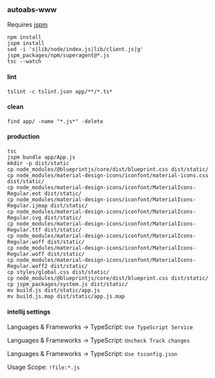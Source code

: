 ### autoabs-www

Requires [jspm](https://www.npmjs.com/package/jspm)

```
npm install
jspm install
sed -i 's|lib/node/index.js|lib/client.js|g' jspm_packages/npm/superagent@*.js
tsc --watch
```

#### lint

```
tslint -c tslint.json app/**/*.ts*
```

#### clean

```
find app/ -name "*.js*" -delete
```

#### production

```
tsc
jspm bundle app/App.js
mkdir -p dist/static
cp node_modules/@blueprintjs/core/dist/blueprint.css dist/static/
cp node_modules/material-design-icons/iconfont/material-icons.css dist/static/
cp node_modules/material-design-icons/iconfont/MaterialIcons-Regular.eot dist/static/
cp node_modules/material-design-icons/iconfont/MaterialIcons-Regular.ijmap dist/static/
cp node_modules/material-design-icons/iconfont/MaterialIcons-Regular.svg dist/static/
cp node_modules/material-design-icons/iconfont/MaterialIcons-Regular.ttf dist/static/
cp node_modules/material-design-icons/iconfont/MaterialIcons-Regular.woff dist/static/
cp node_modules/material-design-icons/iconfont/MaterialIcons-Regular.woff dist/static/
cp node_modules/material-design-icons/iconfont/MaterialIcons-Regular.woff2 dist/static/
cp styles/global.css dist/static/
cp node_modules/@blueprintjs/core/dist/blueprint.css dist/static/
cp jspm_packages/system.js dist/static/
mv build.js dist/static/app.js
mv build.js.map dist/static/app.js.map
```

#### intellij settings

Languages & Frameworks -> TypeScript: `Use TypeScript Service`

Languages & Frameworks -> TypeScript: `Uncheck Track changes`

Languages & Frameworks -> TypeScript: `Use tsconfig.json`

Usage Scope: `!file:*.js`
